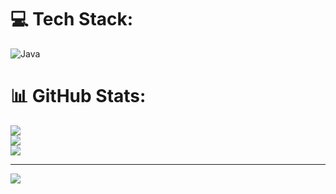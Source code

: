 
# 💻 Tech Stack:
![Java](https://img.shields.io/badge/java-%23ED8B00.svg?style=for-the-badge&logo=openjdk&logoColor=white)
# 📊 GitHub Stats:
![](https://github-readme-stats.vercel.app/api?username=gohanvu&theme=dark&hide_border=false&include_all_commits=false&count_private=false)<br/>
![](https://github-readme-streak-stats.herokuapp.com/?user=gohanvu&theme=dark&hide_border=false)<br/>
![](https://github-readme-stats.vercel.app/api/top-langs/?username=gohanvu&theme=dark&hide_border=false&include_all_commits=false&count_private=false&layout=compact)

---
[![](https://visitcount.itsvg.in/api?id=gohanvu&icon=0&color=0)](https://visitcount.itsvg.in)

<!-- Proudly created with GPRM ( https://gprm.itsvg.in ) -->
